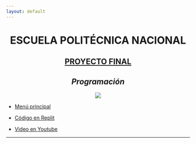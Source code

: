 ```yaml
---
layout: default
---
```

<center><h1>ESCUELA POLITÉCNICA NACIONAL</h1></center>
<center><h2><u>PROYECTO FINAL</u></h2></center>
<center><h2><i>Programación</i></h2></center>
<div align="center">
<img src="https://www.ecured.cu/images/f/f3/Escuela_politecnica_nacional.jpg">
</div>
<ul>
  <li><a href="https://github.com/GabMan20/PROYECTO.FINAL" target="_blank">Menú principal</a></li>
</ul>
<ul>
  <li><a href="https://replit.com/@GabrielMano/PROYECTO-FINAL#main.c" target="_blank">Código en Replit</a></li>
</ul>
<ul>
  <li><a href="https://www.youtube.com/watch?v=lpQV1MksshE&ab_channel=GabrielDavid" target="_blank">Video en Youtube</a></li>
</ul>
<hr>
<body>
